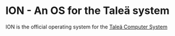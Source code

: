 # ION - An OS for the Taleä system

ION is the official operating system for the [Taleä Computer System](https://github.com/uri-nyx/Talea)
